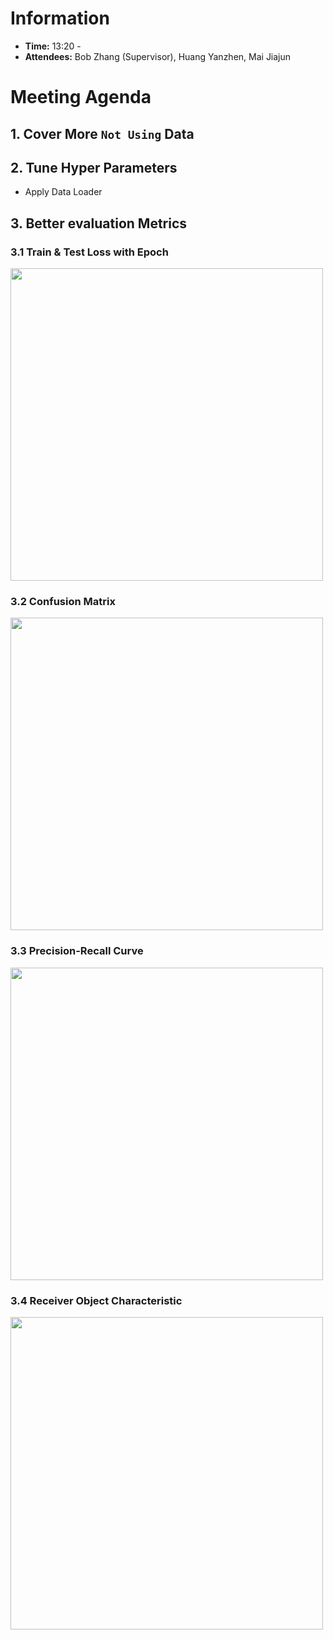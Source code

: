 # Information
- **Time:** 13:20 - 
- **Attendees:** Bob Zhang (Supervisor), Huang Yanzhen, Mai Jiajun

# Meeting Agenda
## 1. Cover More `Not Using` Data
## 2. Tune Hyper Parameters
- Apply Data Loader

## 3. Better evaluation Metrics
### 3.1 Train & Test Loss with Epoch

<a href="https://sm.ms/image/ow7I5KU6maQd2ck" target="_blank">
<img src="https://s2.loli.net/2024/10/23/ow7I5KU6maQd2ck.png" style="width:500px" ></a>

### 3.2 Confusion Matrix

<a href="https://sm.ms/image/cxOdM2kmA4Jg8Su" target="_blank"><img src="https://s2.loli.net/2024/10/23/cxOdM2kmA4Jg8Su.png" style="width: 500px" ></a>

### 3.3 Precision-Recall Curve

<a href="https://sm.ms/image/HVEhpxsUuIlyOZP" target="_blank"><img src="https://s2.loli.net/2024/10/23/HVEhpxsUuIlyOZP.png" style="width: 500px"></a>

### 3.4 Receiver Object Characteristic

<a href="https://sm.ms/image/BxIwSdzo4LjTJnW" target="_blank"><img src="https://s2.loli.net/2024/10/23/BxIwSdzo4LjTJnW.png" style="width: 500px"></a>
